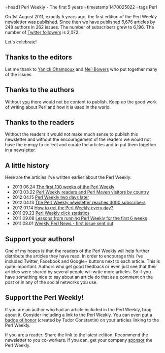 =head1 Perl Weekly - The first 5 years
=timestamp 1470025022
=tags Perl



On 1st August 2011, exactly 5 years ago, the first edition of the Perl Weekly newsletter was published.
Since then we have published 6,676 articles by 248 authors in 262 issues.
The number of subscribers grew to 6,196.
The number of <a href="https://twitter.com/perlweekly">Twitter followers</a> is 2,072.

Let's celebrate!



<h2>Thanks to the editors</h2>

Let me thank to <a href="http://techblog.babyl.ca/">Yanick Champoux</a> and <a href="http://neilb.org/">Neil Bowers</a> who put together many of the issues.

<h2>Thanks to the authors</h2>

Without <a href="http://perlweekly.com/authors.html">you</a> there would not be content to publish. Keep up the good work of writing about Perl and how it is used in the world.

<h2>Thanks to the readers</h2>

Without the readers it would not make much sense to publish this newsletter and without the encouragement of the readers we would not have the energy to collect and curate the articles and to put them together in a newsletter.

<h2>A little history</h2>

Here are the articles I've written earlier about the Perl Weekly:

<ul>
<li>2013.06.24 <a href="http://szabgab.com/the-first-100-weeks.html">The first 100 weeks of the Perl Weekly</a></li>
<li>2013.03.22 <a href="http://szabgab.com/perl-developers-and-countries.html">Perl Weekly readers and Perl Maven visitors by country</a></li>
<li>2012.04.15 <a href="http://szabgab.com/perl-weekly-two-days-later.html">Perl Weekly two days later</a></li>
<li>2012.04.13 <a href="http://szabgab.com/perl-weekly-newsletter-at-3000.html">The Perl Weekly newsletter reaches 3000 subscribers</a></li>
<li>2012.01.14 <a href="http://szabgab.com/how-to-get-the-perl-weekly-every-day.html">How to get the Perl Weekly every day?</a></li>
<li>2011.09.23 <a href="http://szabgab.com/perl-weekly-click-statistics.html">Perl Weekly click statistics</a></li>
<li>2011.09.08 <a href="http://szabgab.com/lessons-from-running-perl-weekly-for-the-first-6-weeks.html">Lessons from running Perl Weekly for the first 6 weeks</a></li>
<li>2011.08.01 <a href="http://szabgab.com/weekly-perl-news-first-issue-sent-out.html">Weekly Perl News - first issue sent out</a></li>
</ul>


<h2>Support your authors!</h2>

One of my hopes is that the readers of the Perl Weekly will help further distribute the articles they have read. In order to encourage this I've included Twitter, Facebook and Google+ buttons next to each article. This is quite important. Authors who get good feedback or even just see that their articles were shared by several people will write more articles. So if you have something nice to say about an article do that as a comment on the post or in any of the social networks you use.

<h2>Support the Perl Weekly!</h2>

If you are an author who had an article included in the Perl Weekly, brag about it.
Consider including a link to the Perl Weekly. You can even put a
<a href="https://github.com/tudorconstantin/Perl-Weekly-Ribbons">badge of honor</a>
(created by Tudor Constantin) on your articles linking to the Perl Weekly.

If you are a reader. Share the link to the latest edition. Recommend the newsletter to you co-workers.
If you can, get your company <a href="http://perlweekly.com/sponsors.html">sponsor</a> the Perl Weekly.


